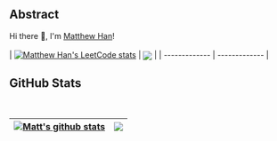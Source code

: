 Abstract
--
Hi there 👋, I'm [Matthew Han](Https://www.yuanmo.xyz)!
<br/>
<br/>
| [![Matthew Han's LeetCode stats](https://leetcard.jacoblin.cool/matthewhan?site=cn&ext=activity&theme=wtf&border=0&radius=0)](https://leetcode-cn.com/u/matthewhan/) | <a href="https://github.com/Matthew-Han"><img align="center" src="https://github-readme-streak-stats.herokuapp.com?user=matthew-han&theme=github-light&hide_border=true&date_format=%5BY.%5Dn.j&locale=en" /></a> |
| ------------- | ------------- |




GitHub Stats
--
<br/>

| <a href="https://github.com/Matthew-Han"><img align="center" src="https://github-readme-stats.vercel.app/api?username=Matthew-Han&show_icons=true&include_all_commits=true&theme=buefy&hide_border=true&count_private=true&locale=en" alt="Matt's github stats" /></a> | <a href="https://github.com/Matthew-Han"><img align="center" src="https://github-readme-stats.vercel.app/api/wakatime?username=MatthewHan&hide_border=true&theme=buefy&locale=en" /></a> |
| ------------- | ------------- |

<!--

[![Matthew Han's Top Langs](https://github-readme-stats.vercel.app/api/top-langs/?username=matthew-han)](https://github.com/anuraghazra/github-readme-stats)

**Matthew-Han/Matthew-Han** is a ✨ _special_ ✨ repository because its `README.md` (this file) appears on your GitHub profile.

Here are some ideas to get you started:

- 🔭 I’m currently working on ...
- 🌱 I’m currently learning ...
- 👯 I’m looking to collaborate on ...
- 🤔 I’m looking for help with ...
- 💬 Ask me about ...
- 📫 How to reach me: ...
- 😄 Pronouns: ...
- ⚡ Fun fact: ...
-->
